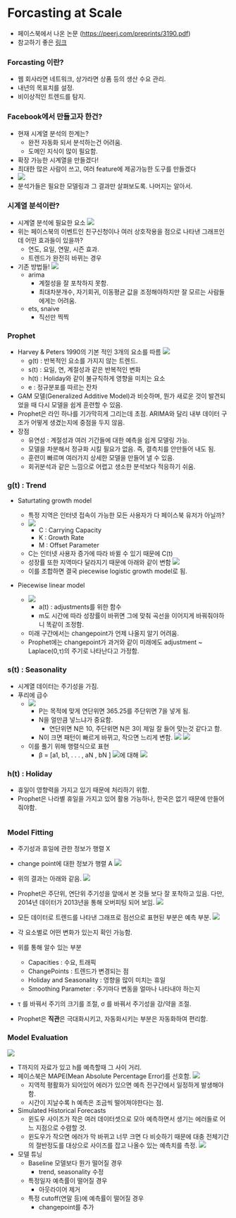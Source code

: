 # Forcasting at Scale
* 페이스북에서 나온 논문 (https://peerj.com/preprints/3190.pdf)
* 참고하기 좋은 [링크](https://gorakgarak.tistory.com/1255)

### Forcasting 이란?
* 웹 회사라면 네트워크, 상가라면 상품 등의 생산 수요 관리.
* 내년의 목표치를 설정.
* 비이상적인 트렌드를 탐지.

### Facebook에서 만들고자 한건?
* 현재 시계열 분석의 한계는?
    * 완전 자동화 되서 분석하는건 어려움.
    * 도메인 지식이 많이 필요함.
* 확장 가능한 시계열을 만들겠다!
* 최대한 많은 사람이 쓰고, 여러 feature에 제공가능한 도구를 만들겠다
* ![](https://t1.daumcdn.net/cfile/tistory/99C52C4E5B16A17227)
* 분석가들은 필요한 모델링과 그 결과만 살펴보도록. 나머지는 알아서.

### 시계열 분석이란?
* 시계열 분석에 필요한 요소
![](https://t1.daumcdn.net/cfile/tistory/99BD67345B16A21932)
* 위는 페이스북의 이벤트인 친구신청이나 여러 상호작용을 점으로 나타낸 그래프인데 어떤 효과들이 있을까?
    * 연도, 요일, 연말, 시즌 효과.
    * 트렌드가 완전히 바뀌는 경우
* 기존 방법들!
![](https://t1.daumcdn.net/cfile/tistory/99FAE63B5B16A55D03)
    * arima
        * 계절성을 잘 포착하지 못함.
        * 최대차분개수, 자기회귀, 이동평균 값을 조정해야하지만 잘 모르는 사람들에게는 어려움.
    * ets, snaive
        * 직선만 찍찍

### Prophet
* Harvey & Peters 1990의 기본 적인 3개의 요소를 따름
![](https://t1.daumcdn.net/cfile/tistory/991B253B5B1714BF25)
    * g(t) : 반복적인 요소를 가지지 않는 트렌드.
    * s(t) : 요일, 연, 계절성과 같은 반복적인 변화
    * h(t) : Holiday와 같이 불규칙하게 영향을 미치는 요소
    * e : 정규분포를 따르는 잔차
* GAM 모델(Generalized Additive Model)과 비슷하며, 뭔가 새로운 것이 발견되었을 때 다시 모델을 쉽게 훈련할 수 있음.
* Prophet은 라인 하나를 기가막히게 그리는데 초점. ARIMA와 달리 내부 데이터 구조가 어떻게 생겼는지에 중점을 두지 않음.
* 장점
    * 유연성 : 계절성과 여러 기간들에 대한 예측을 쉽게 모델링 가능.
    * 모델을 차분해서 정규화 시킬 필요가 없음. 즉, 결측치를 안만들어 내도 됨.
    * 훈련이 빠르며 여러가지 상세한 모델을 만들어 낼 수 있음.
    * 회귀분석과 같은 느낌으로 어렵고 생소한 분석보다 적응하기 쉬움.
    
### g(t) : Trend
* Saturtating growth model
    * 특정 지역은 인터넷 접속이 가능한 모든 사용자가 다 페이스북 유저가 아닐까?
    * ![](https://t1.daumcdn.net/cfile/tistory/99236F355B1724CD0E)
        * C : Carrying Capacity
        * K : Growth Rate
        * M : Offset Parameter
    * C는 인터넷 사용자 증가에 따라 바뀔 수 있기 때문에 C(t)
    * 성장률 또한 지역마다 달라지기 때문에 아래와 같이 변함
    ![](https://t1.daumcdn.net/cfile/tistory/99FD93385B17284916)
    * 이를 조합하면 결국 piecewise logistic growth model로 됨.

* Piecewise linear model 
    * ![](https://t1.daumcdn.net/cfile/tistory/999CE5365B17294F15)
        * a(t) : adjustments를 위한 함수
        * m도 시간에 따라 성장률이 바뀌면 그에 맞춰 곡선을 이어지게 바꿔줘야하니 똑같이 조정함.
    * 미래 구간에서는 changepoint가 언제 나올지 알기 어려움.
    * Prophet에는 changepoint가 과거와 같이 미래에도 adjustment ~ Laplace(0,τ)의 주기로 나타난다고 가정함.
        
### s(t) : Seasonality
* 시계열 데이터는 주기성을 가짐.
* 푸리에 급수
    * ![](https://t1.daumcdn.net/cfile/tistory/9932F3395B175B8E0E)
        * P는 목적에 맞게 연단위면 365.25를 주단위면 7을 넣게 됨.
        * N을 얼만큼 넣느냐가 중요함.
            * 연단위면 N은 10, 주단위면 N은 3이 제일 잘 들어 맞는것 같다고 함.
        * N이 크면 패턴이 빠르게 바뀌고, 작으면 느리게 변함.
        ![](https://t1.daumcdn.net/cfile/tistory/992BF1335B175E6915)
        ![](https://t1.daumcdn.net/cfile/tistory/99CAAE335B175E6A0D)
    * 이를 풀기 위해 행렬식으로 표현
        * β = [a1, b1, . . . , aN , bN ]
        ![](https://t1.daumcdn.net/cfile/tistory/99697F3D5B175DC110)에 대해 
        ![](https://t1.daumcdn.net/cfile/tistory/990BFE3A5B175DF31E)

### h(t) : Holiday
* 휴일이 영향력을 가지고 있기 때문에 처리하기 위함.
* Prophet은 나라별 휴일을 가지고 있어 활용 가능하나, 한국은 없기 때문에 만들어 줘야함.
```python
```

### Model Fitting
* 주기성과 휴일에 관한 정보가 행렬 X
* change point에 대한 정보가 행렬 A
![](https://t1.daumcdn.net/cfile/tistory/995DF2415B17623424)
* 위의 결과는 아래와 같음.
![](https://t1.daumcdn.net/cfile/tistory/99C4F6395B17633C2F)
* Prophet은 주단위, 연단위 주기성을 앞에서 본 것들 보다 잘 포착하고 있음. 다만, 2014년 데이터가 2013년을 통해 오버피팅 되어 보임.
![](https://t1.daumcdn.net/cfile/tistory/999559455B1763C92B)
* 모든 데이터로 트렌드를 나타낸 그래프로 점선으로 표현된 부분은 예측 부분.
![](https://t1.daumcdn.net/cfile/tistory/999BC1495B17648032)
* 각 요소별로 어떤 변화가 있는지 확인 가능함.

* 위를 통해 알수 있는 부분
    * Capacities : 수요, 트래픽
    * ChangePoints : 트렌드가 변경되는 점
    * Holiday and Seasonality : 영향을 많이 미치는 휴일
    * Smoothing Parameter : 주기마다 변동을 얼마나 나타내야 하는지
* τ 를 바꿔서 주기의 크기를 조절, σ 를 바꿔서 주기성을 강/약을 조절.
* Prophet은 **직관**은 극대화시키고, 자동화시키는 부분은 자동화하여 편리함.

### Model Evaluation
![](https://t1.daumcdn.net/cfile/tistory/993E194C5B176B5E06)
* T까지의 자료가 있고 h를 예측할때 그 사이 거리.
* 페이스북은 MAPE(Mean Absolute Percentage Error)를 선호함.
![](https://t1.daumcdn.net/cfile/tistory/9961C43B5B17739926)
    * 지역적 평활화가 되어있어 에러가 있으면 예측 전구간에서 일정하게 발생해야함.
    * 시간이 지날수록 h 예측은 조금씩 떨어져야한다는 점.
* Simulated Historical Forecasts
    * 윈도우 사이즈가 작은 여러 데이터셋으로 모아 예측하면서 생기는 에러들로 어느 지점으로 수렴할 것.
    * 윈도우가 작으면 에러가 막 바뀌고 너무 크면 다 비슷하기 때문에 대충 전체기간의 절반정도를 대상으로 사이즈를 잡고 나올수 있는 예측치를 측정.
    ![](https://t1.daumcdn.net/cfile/tistory/99B67A465B1776D530)
* 모델 튜닝
    * Baseline 모델보다 뭔가 떨어질 경우
        * trend, seasonality 수정
    * 특정일자 예측률이 떨어질 경우
        * 아웃라이어 제거
    * 특정 cutoff(연말 등)에 예측률이 떨어질 경우
        * changepoint를 추가